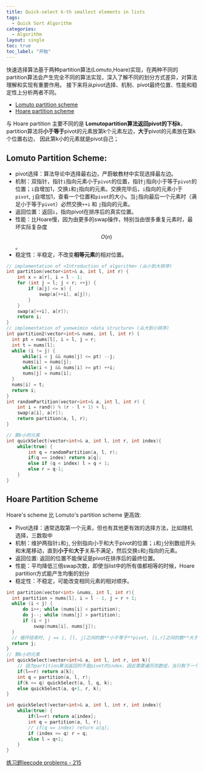 ```yaml
---
title: Quick-select k-th smallest elements in lists
tags:
  - Quick Sort Algorithm
categories:
  - Algorithm
layout: single
toc: true
toc_label: "开始"
---
```


快速选择算法基于两种partition算法(Lomuto,Hoare)实现，在两种不同的partition算法会产生完全不同的算法实现，深入了解不同的划分方式差异，对算法理解和实现有重要作用。
接下来将从pivot选择、机制、pivot最终位置、性能和稳定性上分析两者不同。


- [Lomuto partition scheme](https://en.wikipedia.org/wiki/Quickselect)
- [Hoare partition scheme](https://en.wikipedia.org/wiki/Quicksort#Hoare_partition_scheme)


与 Hoare partition 主要不同的是 **Lomutopartition算法返回pivot的下标k**，
partition算法将**小于等于**pivot的元素放第k个元素左边，**大于**pivot的元素放在第k个位置右边，
因此第k小的元素就是pivot自己；

## Lomuto Partition Scheme:
- pivot选择：算法导论中选择最右边，严蔚敏教材中实现选择最左边。
- 机制：双指针，指针`i`指向元素小于`pivot`的位置，指针`j`指向小于等于`pivot`的位置；`i`自增加1，交换`i`和`j`指向的元素。交换完毕后，`i`指向的元素小于`pivot`, `j`自增加1，查看一个位置和`pivot`的大小。当`j`指向最后一个元素时（满足小于等于`pivot`）必然交换`++i` 和 `j`指向的元素。
- 返回位置：返回`i`，指向pivot在排序后的真实位置。
- 性能：比Hoare慢，因为由更多的swap操作，特别当由很多重复元素时，最坏实际复杂度 $$O(n)$$。
- 稳定性：半稳定，不改变**相等元素**的相对位置。

```c++
// implementation of <Introduction of algorithm> (从小到大排序)
int partition(vector<int>& a, int l, int r) {
    int x = a[r], i = l - 1;
    for (int j = l; j < r; ++j) {
        if (a[j] <= x) {
            swap(a[++i], a[j]);
        }
    }
    swap(a[++i], a[r]);
    return i;
}
// implementation of yanweimin <data structure> (从大到小排序)
int partition2(vector<int>& nums, int l, int r) {
  int pt = nums[l], i = l, j = r;
  int t = nums[l];
  while (i != j) {
      while(i < j && nums[j] <= pt) --j;
      nums[i] = nums[j];
      while(i < j && nums[i] >= pt) ++i;
      nums[j] = nums[i];
  }
  nums[i] = t;
  return i;
}
int randomPartition(vector<int>& a, int l, int r) {
    int i = rand() % (r - l + 1) + l;
    swap(a[i], a[r]);
    return partition(a, l, r);
}

// 第k小的元素
int quickSelect(vector<int>& a, int l, int r, int index){
    while(true) {
        int q = randomPartition(a, l, r);
        if(q == index) return a[q];
        else if (q < index) l = q + 1;
        else r = q-1;
    }
}
```


## Hoare Partition Scheme

Hoare's scheme 比 Lomuto's partition scheme 更高效:

- Pivot选择：通常选取第一个元素，但也有其他更有效的选择方法，比如随机选择，三数取中
- 机制：维护两指针`i`和`j`, 分别指向小于和大于pivot的位置；`i`和`j`分别数组开头和末尾移动，直到**小于**和**大于**关系不满足，然后交换`i`和`j`指向的元素。
- 返回位置: 返回的位置不能保证是pivot在排序后的最终位置。
- 性能：平均降低三倍swap次数，即使当list中的所有值都相等的时候，Hoare partition方式能产生均衡的划分
- 稳定性：不稳定，可能改变相同元素的相对顺序。


```c++
int partition(vector<int> &nums, int l, int r){
  int partition = nums[l], i = l - 1, j = r + 1;
  while (i < j) {
      do i++; while (nums[i] < partition);
      do j--; while (nums[j] > partition);
      if (i < j)
          swap(nums[i], nums[j]);
  }
  // 循环结束时, j == i, [l, j]之间的数**小于等于**pivot, [i,r]之间的数**大于等于**pivot
  return j;
}
// 第k小的元素
int quickSelect(vector<int>& a, int l, int r, int k){
    // 因为partition算法返回的不是pivot的index，因此需要遍历完数组，当只剩下一个元素时，就是第k小的元素
    if(l==r) return a[k];
    int q = partition(a, l, r);
    if(k <= q) quickSelect(a, l, q, k);
    else quickSelect(a, q+1, r, k);
}

int quickSelect(vector<int>& a, int l, int r, int index){
    while(true) {
        if(l==r) return a[index];
        int q = partition(a, l, r);
        // if(q == index) return a[q];
        if (index <= q) r = q;
        else l = q+1;
    }
}

```

[练习题leecode problems - 215](https://leetcode.cn/problems/kth-largest-element-in-an-array/description/?envType=study-plan-v2&envId=top-interview-150)

